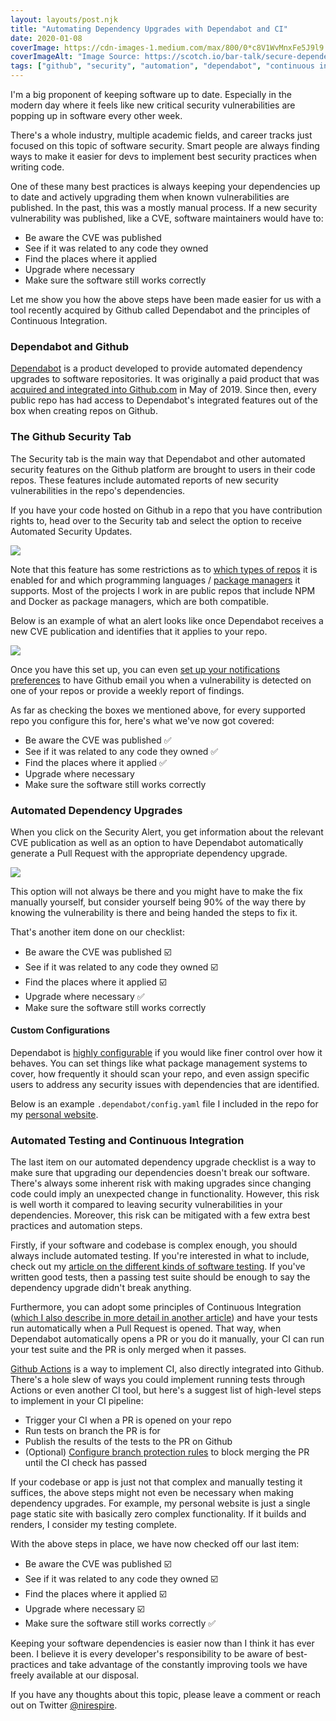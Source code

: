 ```yaml
---
layout: layouts/post.njk
title: "Automating Dependency Upgrades with Dependabot and CI"
date: 2020-01-08
coverImage: https://cdn-images-1.medium.com/max/800/0*c8V1WvMnxFe5J9l9.jpg
coverImageAlt: "Image Source: https://scotch.io/bar-talk/secure-dependencies-with-github-and-dependabot"
tags: ["github", "security", "automation", "dependabot", "continuous integration", "devops"]
---
```


I'm a big proponent of keeping software up to date. Especially in the modern day where it feels like new critical security vulnerabilities are popping up in software every other week.

There's a whole industry, multiple academic fields, and career tracks just focused on this topic of software security. Smart people are always finding ways to make it easier for devs to implement best security practices when writing code.

One of these many best practices is always keeping your dependencies up to date and actively upgrading them when known vulnerabilities are published. In the past, this was a mostly manual process. If a new security vulnerability was published, like a CVE, software maintainers would have to:

* Be aware the CVE was published
* See if it was related to any code they owned
* Find the places where it applied
* Upgrade where necessary
* Make sure the software still works correctly

Let me show you how the above steps have been made easier for us with a tool recently acquired by Github called Dependabot and the principles of Continuous Integration.

### Dependabot and Github

[Dependabot](https://dependabot.com/) is a product developed to provide automated dependency upgrades to software repositories. It was originally a paid product that was [acquired and integrated into Github.com](https://dependabot.com/blog/hello-github/) in May of 2019. Since then, every public repo has had access to Dependabot's integrated features out of the box when creating repos on Github.

### The Github Security Tab

The Security tab is the main way that Dependabot and other automated security features on the Github platform are brought to users in their code repos. These features include automated reports of new security vulnerabilities in the repo's dependencies.

If you have your code hosted on Github in a repo that you have contribution rights to, head over to the Security tab and select the option to receive Automated Security Updates.

![](https://cdn-images-1.medium.com/max/1200/1*XE6Mv5jjflMWpfiHrSDIPg.png)

Note that this feature has some restrictions as to [which types of repos](https://help.github.com/en/github/managing-security-vulnerabilities/configuring-automated-security-updates#supported-repositories) it is enabled for and which programming languages / [package managers](https://help.github.com/en/github/visualizing-repository-data-with-graphs/listing-the-packages-that-a-repository-depends-on#supported-package-ecosystems) it supports. Most of the projects I work in are public repos that include NPM and Docker as package managers, which are both compatible.

Below is an example of what an alert looks like once Dependabot receives a new CVE publication and identifies that it applies to your repo.

![](https://cdn-images-1.medium.com/max/800/1*_4dgK4ls18dixzyhAf8-rA.png)

Once you have this set up, you can even [set up your notifications preferences](https://help.github.com/en/github/receiving-notifications-about-activity-on-github/choosing-the-delivery-method-for-your-notifications#choosing-the-delivery-method-for-security-alerts-for-vulnerable-dependencies) to have Github email you when a vulnerability is detected on one of your repos or provide a weekly report of findings.

As far as checking the boxes we mentioned above, for every supported repo you configure this for, here's what we've now got covered:

* Be aware the CVE was published ✅
* See if it was related to any code they owned ✅
* Find the places where it applied ✅
* Upgrade where necessary
* Make sure the software still works correctly

### Automated Dependency Upgrades

When you click on the Security Alert, you get information about the relevant CVE publication as well as an option to have Dependabot automatically generate a Pull Request with the appropriate dependency upgrade.

![](https://cdn-images-1.medium.com/max/800/1*a8o-fT0m47cQxfO_Usjbyg.png)

This option will not always be there and you might have to make the fix manually yourself, but consider yourself being 90% of the way there by knowing the vulnerability is there and being handed the steps to fix it.

That's another item done on our checklist:

* Be aware the CVE was published ☑️
* See if it was related to any code they owned ☑️
* Find the places where it applied ☑️
* Upgrade where necessary ✅
* Make sure the software still works correctly

#### Custom Configurations

Dependabot is [highly configurable](https://dependabot.com/docs/config-file/) if you would like finer control over how it behaves. You can set things like what package management systems to cover, how frequently it should scan your repo, and even assign specific users to address any security issues with dependencies that are identified.

Below is an example `.dependabot/config.yaml` file I included in the repo for my [personal website](https://sanjaynair.me/).

<script src="https://gist.github.com/Nirespire/04838f40753f691feb73a26452ce86d4.js"></script>

### Automated Testing and Continuous Integration

The last item on our automated dependency upgrade checklist is a way to make sure that upgrading our dependencies doesn't break our software. There's always some inherent risk with making upgrades since changing code could imply an unexpected change in functionality. However, this risk is well worth it compared to leaving security vulnerabilities in your dependencies. Moreover, this risk can be mitigated with a few extra best practices and automation steps.

Firstly, if your software and codebase is complex enough, you should always include automated testing. If you're interested in what to include, check out my [article on the different kinds of software testing](https://sanjaynair.me/blog/2018-10-01-the-wide-world-of-software-testing/). If you've written good tests, then a passing test suite should be enough to say the dependency upgrade didn't break anything.

Furthermore, you can adopt some principles of Continuous Integration ([which I also describe in more detail in another article](https://sanjaynair.me/blog/2018-05-06-what-is-cicd/)) and have your tests run automatically when a Pull Request is opened. That way, when Dependabot automatically opens a PR or you do it manually, your CI can run your test suite and the PR is only merged when it passes.

[Github Actions](https://github.com/features/actions) is a way to implement CI, also directly integrated into Github. There's a hole slew of ways you could implement running tests through Actions or even another CI tool, but here's a suggest list of high-level steps to implement in your CI pipeline:

* Trigger your CI when a PR is opened on your repo
* Run tests on branch the PR is for
* Publish the results of the tests to the PR on Github
* (Optional) [Configure branch protection rules](https://help.github.com/en/github/administering-a-repository/configuring-protected-branches) to block merging the PR until the CI check has passed

If your codebase or app is just not that complex and manually testing it suffices, the above steps might not even be necessary when making dependency upgrades. For example, my personal website is just a single page static site with basically zero complex functionality. If it builds and renders, I consider my testing complete.

With the above steps in place, we have now checked off our last item:

* Be aware the CVE was published ☑️
* See if it was related to any code they owned ☑️
* Find the places where it applied ☑️
* Upgrade where necessary ☑️
* Make sure the software still works correctly ✅

Keeping your software dependencies is easier now than I think it has ever been. I believe it is every developer's responsibility to be aware of best-practices and take advantage of the constantly improving tools we have freely available at our disposal.

If you have any thoughts about this topic, please leave a comment or reach out on Twitter [@nirespire](https://twitter.com/Nirespire).